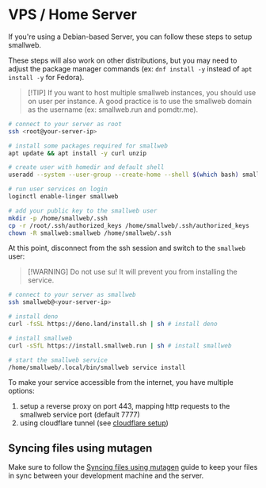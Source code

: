 # VPS / Home Server

If you're using a Debian-based Server, you can follow these steps to setup smallweb.

These steps will also work on other distributions, but you may need to adjust the package manager commands (ex: `dnf install -y` instead of `apt install -y` for Fedora).

> [!TIP] If you want to host multiple smallweb instances, you should use on user per instance.
> A good practice is to use the smallweb domain as the username (ex: smallweb.run and pomdtr.me).

```sh
# connect to your server as root
ssh <root@your-server-ip>

# install some packages required for smallweb
apt update && apt install -y curl unzip

# create user with homedir and default shell
useradd --system --user-group --create-home --shell $(which bash) smallweb

# run user services on login
loginctl enable-linger smallweb

# add your public key to the smallweb user
mkdir -p /home/smallweb/.ssh
cp -r /root/.ssh/authorized_keys /home/smallweb/.ssh/authorized_keys
chown -R smallweb:smallweb /home/smallweb/.ssh
```

At this point, disconnect from the ssh session and switch to the `smallweb` user:

> [!WARNING] Do not use su!
> It will prevent you from installing the service.

```sh
# connect to your server as smallweb
ssh smallweb@<your-server-ip>

# install deno
curl -fsSL https://deno.land/install.sh | sh # install deno

# install smallweb
curl -sSfL https://install.smallweb.run | sh # install smallweb

# start the smallweb service
/home/smallweb/.local/bin/smallweb service install
```

To make your service accessible from the internet, you have multiple options:

1. setup a reverse proxy on port 443, mapping http requests to the smallweb service port (default 7777)
2. using cloudflare tunnel (see [cloudflare setup](./cloudflare/index.md))

## Syncing files using mutagen

Make sure to follow the [Syncing files using mutagen](../guides/file-sync.md) guide to keep your files in sync between your development machine and the server.
